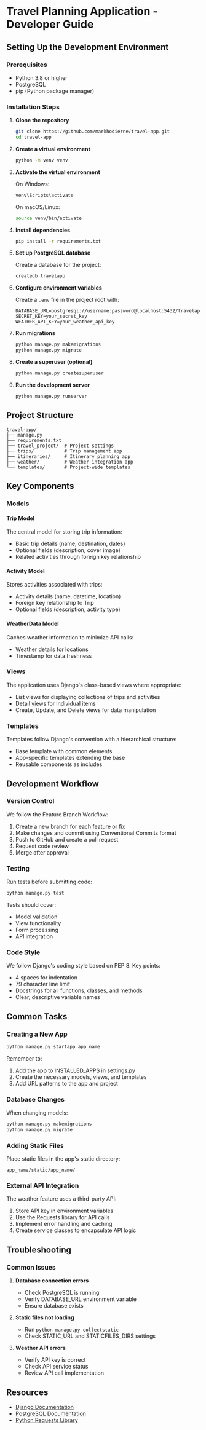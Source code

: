 # Travel Planning Application - Developer Guide

## Setting Up the Development Environment

### Prerequisites

- Python 3.8 or higher
- PostgreSQL
- pip (Python package manager)

### Installation Steps

1. **Clone the repository**
   ```bash
   git clone https://github.com/markhodierne/travel-app.git
   cd travel-app
   ```

2. **Create a virtual environment**
   ```bash
   python -m venv venv
   ```

3. **Activate the virtual environment**
   
   On Windows:
   ```bash
   venv\Scripts\activate
   ```
   
   On macOS/Linux:
   ```bash
   source venv/bin/activate
   ```

4. **Install dependencies**
   ```bash
   pip install -r requirements.txt
   ```

5. **Set up PostgreSQL database**
   
   Create a database for the project:
   ```bash
   createdb travelapp
   ```

6. **Configure environment variables**
   
   Create a `.env` file in the project root with:
   ```
   DATABASE_URL=postgresql://username:password@localhost:5432/travelapp
   SECRET_KEY=your_secret_key
   WEATHER_API_KEY=your_weather_api_key
   ```

7. **Run migrations**
   ```bash
   python manage.py makemigrations
   python manage.py migrate
   ```

8. **Create a superuser (optional)**
   ```bash
   python manage.py createsuperuser
   ```

9. **Run the development server**
   ```bash
   python manage.py runserver
   ```

## Project Structure

```
travel-app/
├── manage.py
├── requirements.txt
├── travel_project/  # Project settings
├── trips/           # Trip management app
├── itineraries/     # Itinerary planning app
├── weather/         # Weather integration app
└── templates/       # Project-wide templates
```

## Key Components

### Models

#### Trip Model
The central model for storing trip information:
- Basic trip details (name, destination, dates)
- Optional fields (description, cover image)
- Related activities through foreign key relationship

#### Activity Model
Stores activities associated with trips:
- Activity details (name, datetime, location)
- Foreign key relationship to Trip
- Optional fields (description, activity type)

#### WeatherData Model
Caches weather information to minimize API calls:
- Weather details for locations
- Timestamp for data freshness

### Views

The application uses Django's class-based views where appropriate:
- List views for displaying collections of trips and activities
- Detail views for individual items
- Create, Update, and Delete views for data manipulation

### Templates

Templates follow Django's convention with a hierarchical structure:
- Base template with common elements
- App-specific templates extending the base
- Reusable components as includes

## Development Workflow

### Version Control

We follow the Feature Branch Workflow:
1. Create a new branch for each feature or fix
2. Make changes and commit using Conventional Commits format
3. Push to GitHub and create a pull request
4. Request code review
5. Merge after approval

### Testing

Run tests before submitting code:
```bash
python manage.py test
```

Tests should cover:
- Model validation
- View functionality
- Form processing
- API integration

### Code Style

We follow Django's coding style based on PEP 8. Key points:
- 4 spaces for indentation
- 79 character line limit
- Docstrings for all functions, classes, and methods
- Clear, descriptive variable names

## Common Tasks

### Creating a New App

```bash
python manage.py startapp app_name
```

Remember to:
1. Add the app to INSTALLED_APPS in settings.py
2. Create the necessary models, views, and templates
3. Add URL patterns to the app and project

### Database Changes

When changing models:
```bash
python manage.py makemigrations
python manage.py migrate
```

### Adding Static Files

Place static files in the app's static directory:
```
app_name/static/app_name/
```

### External API Integration

The weather feature uses a third-party API:
1. Store API key in environment variables
2. Use the Requests library for API calls
3. Implement error handling and caching
4. Create service classes to encapsulate API logic

## Troubleshooting

### Common Issues

1. **Database connection errors**
   - Check PostgreSQL is running
   - Verify DATABASE_URL environment variable
   - Ensure database exists

2. **Static files not loading**
   - Run `python manage.py collectstatic`
   - Check STATIC_URL and STATICFILES_DIRS settings

3. **Weather API errors**
   - Verify API key is correct
   - Check API service status
   - Review API call implementation

## Resources

- [Django Documentation](https://docs.djangoproject.com/)
- [PostgreSQL Documentation](https://www.postgresql.org/docs/)
- [Python Requests Library](https://docs.python-requests.org/)